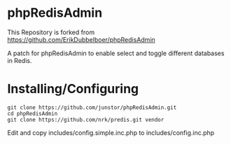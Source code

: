 phpRedisAdmin
=============

This Repository is forked from https://github.com/ErikDubbelboer/phpRedisAdmin

A patch for phpRedisAdmin to enable select and toggle different databases in Redis.


Installing/Configuring
======================

```
git clone https://github.com/junstor/phpRedisAdmin.git
cd phpRedisAdmin
git clone https://github.com/nrk/predis.git vendor
```

Edit and copy includes/config.simple.inc.php to includes/config.inc.php
